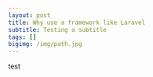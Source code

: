 ```yaml
---
layout: post
title: Why use a framework like Laravel
subtitle: Testing a subtitle
tags: []
bigimg: /img/path.jpg
---
```


test

